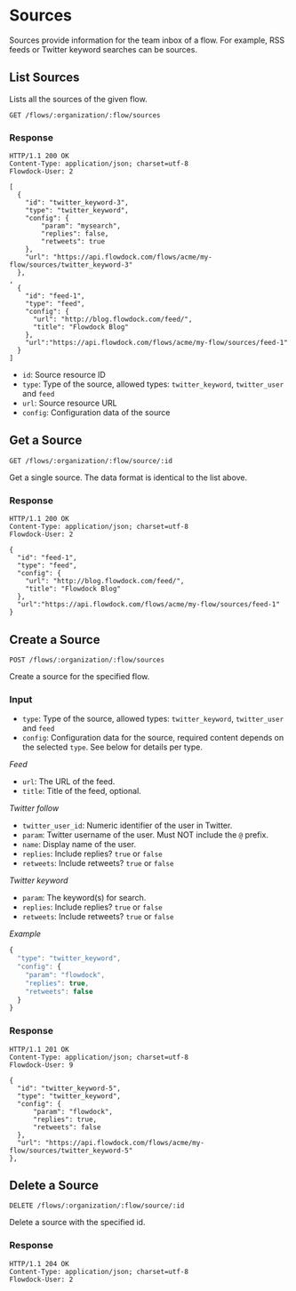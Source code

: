 # Sources

Sources provide information for the team inbox of a flow. For example, RSS feeds or Twitter keyword searches can be sources.

## List Sources

Lists all the sources of the given flow.

```
GET /flows/:organization/:flow/sources
```

### Response
```
HTTP/1.1 200 OK
Content-Type: application/json; charset=utf-8
Flowdock-User: 2
```
```
[
  {
    "id": "twitter_keyword-3",
    "type": "twitter_keyword",
    "config": {
        "param": "mysearch",
        "replies": false,
        "retweets": true
    },
    "url": "https://api.flowdock.com/flows/acme/my-flow/sources/twitter_keyword-3"
  },
,
  {
    "id": "feed-1",
    "type": "feed",
    "config": {
      "url": "http://blog.flowdock.com/feed/",
      "title": "Flowdock Blog"
    },
    "url":"https://api.flowdock.com/flows/acme/my-flow/sources/feed-1"
  }
]
```

* `id`: Source resource ID
* `type`: Type of the source, allowed types: `twitter_keyword`, `twitter_user` and `feed`
* `url`: Source resource URL
* `config`: Configuration data of the source

## Get a Source
```
GET /flows/:organization/:flow/source/:id
```
Get a single source. The data format is identical to the list above.

### Response
```
HTTP/1.1 200 OK
Content-Type: application/json; charset=utf-8
Flowdock-User: 2
```
```
{
  "id": "feed-1",
  "type": "feed",
  "config": {
    "url": "http://blog.flowdock.com/feed/",
    "title": "Flowdock Blog"
  },
  "url":"https://api.flowdock.com/flows/acme/my-flow/sources/feed-1"
}
```

## Create a Source
```
POST /flows/:organization/:flow/sources
```
Create a source for the specified flow.

### Input

* `type`: Type of the source, allowed types: `twitter_keyword`, `twitter_user` and `feed`
* `config`: Configuration data for the source, required content depends on the selected `type`. See below for details per type.

_Feed_

* `url`: The URL of the feed.
* `title`: Title of the feed, optional.

_Twitter follow_

* `twitter_user_id`: Numeric identifier of the user in Twitter.
* `param`: Twitter username of the user. Must NOT include the `@` prefix.
* `name`: Display name of the user.
* `replies`: Include replies? `true` or `false`
* `retweets`: Include retweets? `true` or `false`

_Twitter keyword_

* `param`: The keyword(s) for search.
* `replies`: Include replies? `true` or `false`
* `retweets`: Include retweets? `true` or `false`

_Example_

```javascript
{
  "type": "twitter_keyword",
  "config": {
    "param": "flowdock",
    "replies": true,
    "retweets": false
  }
}
```

### Response
```
HTTP/1.1 201 OK
Content-Type: application/json; charset=utf-8
Flowdock-User: 9
```
```
{
  "id": "twitter_keyword-5",
  "type": "twitter_keyword",
  "config": {
      "param": "flowdock",
      "replies": true,
      "retweets": false
  },
  "url": "https://api.flowdock.com/flows/acme/my-flow/sources/twitter_keyword-5"
},
```

## Delete a Source
```
DELETE /flows/:organization/:flow/source/:id
```

Delete a source with the specified id.

### Response
```
HTTP/1.1 204 OK
Content-Type: application/json; charset=utf-8
Flowdock-User: 2
```

